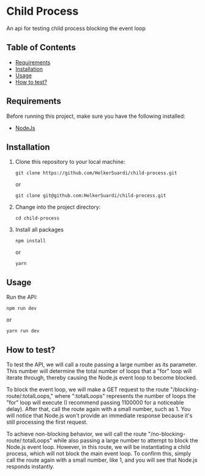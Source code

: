 # Child Process

An api for testing child process blocking the event loop

## Table of Contents

- [Requirements](#requirements)
- [Installation](#installation)
- [Usage](#usage)
- [How to test?](#how-to-test)

## Requirements

Before running this project, make sure you have the following installed:

- [NodeJs](https://nodejs.org)

## Installation

1. Clone this repository to your local machine:

   ```
   git clone https://github.com/HelkerSuardi/child-process.git
   ```
   or

   ```
   git clone git@github.com:HelkerSuardi/child-process.git
   ```

2. Change into the project directory:

   ```
   cd child-process
   ```

3. Install all packages

   ```
   npm install
   ```
    or
   ```
   yarn
   ```
## Usage
Run the API:
```
npm run dev
```
or
```
yarn run dev
```
## How to test?
To test the API, we will call a route passing a large number as its parameter. This number will determine the total number of loops that a "for" loop will iterate through, thereby causing the Node.js event loop to become blocked.

To block the event loop, we will make a GET request to the route "/blocking-route/:totalLoops," where ":totalLoops" represents the number of loops the "for" loop will execute (I recommend passing 1100000 for a noticeable delay). After that, call the route again with a small number, such as 1. You will notice that Node.js won't provide an immediate response because it's still processing the first request.

To achieve non-blocking behavior, we will call the route "/no-blocking-route/:totalLoops" while also passing a large number to attempt to block the Node.js event loop. However, in this route, we will be instantiating a child process, which will not block the main event loop. To confirm this, simply call the route again with a small number, like 1, and you will see that Node.js responds instantly.
